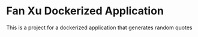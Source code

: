 # Fan Xu Dockerized Application

This is a project for a dockerized application that generates random quotes